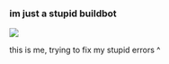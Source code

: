 ### im just a stupid buildbot
![](https://github.com/kamikaonashi/help/blob/main/giphy.gif)

this is me, trying to fix my stupid errors ^
